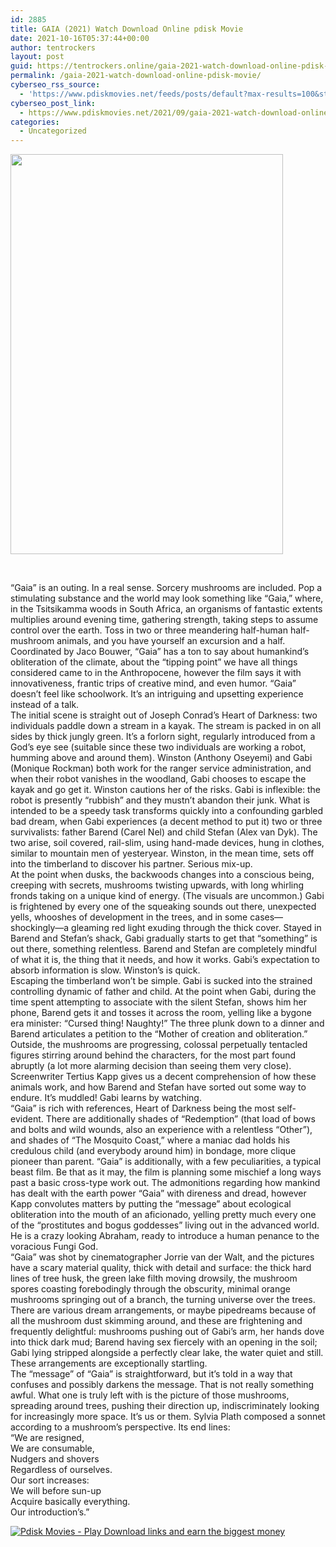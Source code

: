 ```yaml
---
id: 2885
title: GAIA (2021) Watch Download Online pdisk Movie
date: 2021-10-16T05:37:44+00:00
author: tentrockers
layout: post
guid: https://tentrockers.online/gaia-2021-watch-download-online-pdisk-movie/
permalink: /gaia-2021-watch-download-online-pdisk-movie/
cyberseo_rss_source:
  - 'https://www.pdiskmovies.net/feeds/posts/default?max-results=100&start-index=701'
cyberseo_post_link:
  - https://www.pdiskmovies.net/2021/09/gaia-2021-watch-download-online-pdisk.html
categories:
  - Uncategorized
---
```

<div class="separator">
  <a href="https://1.bp.blogspot.com/-BIp8v1_BiKI/YS-xc8MqBvI/AAAAAAAAAkk/THqULYnUurkmqM6eyXW4TPase3P0ef5PgCLcBGAsYHQ/s993/GAIA%2B%25282021%2529%2BWatch%2BDownload%2BOnline%2Bpdisk%2BMovie.jpg"><img loading="lazy" border="0" data-original-height="993" data-original-width="675" height="640" src="https://1.bp.blogspot.com/-BIp8v1_BiKI/YS-xc8MqBvI/AAAAAAAAAkk/THqULYnUurkmqM6eyXW4TPase3P0ef5PgCLcBGAsYHQ/w436-h640/GAIA%2B%25282021%2529%2BWatch%2BDownload%2BOnline%2Bpdisk%2BMovie.jpg" width="436" /></a>
</div>

<span><br /></span>

<div>
  <div>
    <span>&#8220;Gaia&#8221; is an outing. In a real sense. Sorcery mushrooms are included. Pop a stimulating substance and the world may look something like &#8220;Gaia,&#8221; where, in the Tsitsikamma woods in South Africa, an organisms of fantastic extents multiplies around evening time, gathering strength, taking steps to assume control over the earth. Toss in two or three meandering half-human half-mushroom animals, and you have yourself an excursion and a half. Coordinated by Jaco Bouwer, &#8220;Gaia&#8221; has a ton to say about humankind&#8217;s obliteration of the climate, about the &#8220;tipping point&#8221; we have all things considered came to in the Anthropocene, however the film says it with innovativeness, frantic trips of creative mind, and even humor. &#8220;Gaia&#8221; doesn&#8217;t feel like schoolwork. It&#8217;s an intriguing and upsetting experience instead of a talk.&nbsp;</span>
  </div>
  
  <div>
    <span>The initial scene is straight out of Joseph Conrad&#8217;s Heart of Darkness: two individuals paddle down a stream in a kayak. The stream is packed in on all sides by thick jungly green. It&#8217;s a forlorn sight, regularly introduced from a God&#8217;s eye see (suitable since these two individuals are working a robot, humming above and around them). Winston (Anthony Oseyemi) and Gabi (Monique Rockman) both work for the ranger service administration, and when their robot vanishes in the woodland, Gabi chooses to escape the kayak and go get it. Winston cautions her of the risks. Gabi is inflexible: the robot is presently &#8220;rubbish&#8221; and they mustn&#8217;t abandon their junk. What is intended to be a speedy task transforms quickly into a confounding garbled bad dream, when Gabi experiences (a decent method to put it) two or three survivalists: father Barend (Carel Nel) and child Stefan (Alex van Dyk). The two arise, soil covered, rail-slim, using hand-made devices, hung in clothes, similar to mountain men of yesteryear. Winston, in the mean time, sets off into the timberland to discover his partner. Serious mix-up.&nbsp;</span>
  </div>
  
  <div>
    <span>At the point when dusks, the backwoods changes into a conscious being, creeping with secrets, mushrooms twisting upwards, with long whirling fronds taking on a unique kind of energy. (The visuals are uncommon.) Gabi is frightened by every one of the squeaking sounds out there, unexpected yells, whooshes of development in the trees, and in some cases—shockingly—a gleaming red light exuding through the thick cover. Stayed in Barend and Stefan&#8217;s shack, Gabi gradually starts to get that &#8220;something&#8221; is out there, something relentless. Barend and Stefan are completely mindful of what it is, the thing that it needs, and how it works. Gabi&#8217;s expectation to absorb information is slow. Winston&#8217;s is quick.&nbsp;</span>
  </div>
  
  <div>
    <span>Escaping the timberland won&#8217;t be simple. Gabi is sucked into the strained controlling dynamic of father and child. At the point when Gabi, during the time spent attempting to associate with the silent Stefan, shows him her phone, Barend gets it and tosses it across the room, yelling like a bygone era minister: &#8220;Cursed thing! Naughty!&#8221; The three plunk down to a dinner and Barend articulates a petition to the &#8220;Mother of creation and obliteration.&#8221; Outside, the mushrooms are progressing, colossal perpetually tentacled figures stirring around behind the characters, for the most part found abruptly (a lot more alarming decision than seeing them very close). Screenwriter Tertius Kapp gives us a decent comprehension of how these animals work, and how Barend and Stefan have sorted out some way to endure. It&#8217;s muddled! Gabi learns by watching.&nbsp;&nbsp;</span>
  </div>
  
  <div>
    <span>&#8220;Gaia&#8221; is rich with references, Heart of Darkness being the most self-evident. There are additionally shades of &#8220;Redemption&#8221; (that load of bows and bolts and wild wounds, also an experience with a relentless &#8220;Other&#8221;), and shades of &#8220;The Mosquito Coast,&#8221; where a maniac dad holds his credulous child (and everybody around him) in bondage, more clique pioneer than parent. &#8220;Gaia&#8221; is additionally, with a few peculiarities, a typical beast film. Be that as it may, the film is planning some mischief a long ways past a basic cross-type work out. The admonitions regarding how mankind has dealt with the earth power &#8220;Gaia&#8221; with direness and dread, however Kapp convolutes matters by putting the &#8220;message&#8221; about ecological obliteration into the mouth of an aficionado, yelling pretty much every one of the &#8220;prostitutes and bogus goddesses&#8221; living out in the advanced world. He is a crazy looking Abraham, ready to introduce a human penance to the voracious Fungi God.&nbsp;</span>
  </div>
  
  <div>
    <span>&#8220;Gaia&#8221; was shot by cinematographer Jorrie van der Walt, and the pictures have a scary material quality, thick with detail and surface: the thick hard lines of tree husk, the green lake filth moving drowsily, the mushroom spores coasting forebodingly through the obscurity, minimal orange mushrooms springing out of a branch, the turning universe over the trees. There are various dream arrangements, or maybe pipedreams because of all the mushroom dust skimming around, and these are frightening and frequently delightful: mushrooms pushing out of Gabi&#8217;s arm, her hands dove into thick dark mud; Barend having sex fiercely with an opening in the soil; Gabi lying stripped alongside a perfectly clear lake, the water quiet and still. These arrangements are exceptionally startling.&nbsp;</span>
  </div>
  
  <div>
    <span>The &#8220;message&#8221; of &#8220;Gaia&#8221; is straightforward, but it&#8217;s told in a way that confuses and possibly darkens the message. That is not really something awful. What one is truly left with is the picture of those mushrooms, spreading around trees, pushing their direction up, indiscriminately looking for increasingly more space. It&#8217;s us or them. Sylvia Plath composed a sonnet according to a mushroom&#8217;s perspective. Its end lines:&nbsp;</span>
  </div>
  
  <div>
    <span>&#8220;We are resigned,&nbsp;</span>
  </div>
  
  <div>
    <span>We are consumable,&nbsp;</span>
  </div>
  
  <div>
    <span>Nudgers and shovers&nbsp;</span>
  </div>
  
  <div>
    <span>Regardless of ourselves.&nbsp;</span>
  </div>
  
  <div>
    <span>Our sort increases:&nbsp;</span>
  </div>
  
  <div>
    <span>We will before sun-up&nbsp;</span>
  </div>
  
  <div>
    <span>Acquire basically everything.&nbsp;</span>
  </div>
  
  <div>
    <span>Our introduction&#8217;s.&#8221;</span>
  </div>
</div>

[![](https://1.bp.blogspot.com/-KJZYdQTn3nw/YS8VdIdXMyI/AAAAAAAAaw4/BR8dsGkpxw0T8C_4G4ALfMA7cP79KN3kwCLcBGAsYHQ/w400-h58/play_download_buttuons-removebg-preview.png "Pdisk Movies - Play Download links and earn the biggest money")](https://kofilink.com/1/bnYyanN0MDAxMnoz?dn=1)